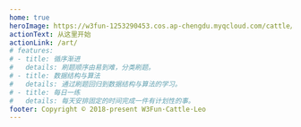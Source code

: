 ```yaml
---
home: true
heroImage: https://w3fun-1253290453.cos.ap-chengdu.myqcloud.com/cattle/meta/cattle-128.png
actionText: 从这里开始
actionLink: /art/
# features:
# - title: 循序渐进
#   details: 刷题顺序由易到难，分类刷题。
# - title: 数据结构与算法
#   details: 通过刷题回归到数据结构与算法的学习。
# - title: 每日一练
#   details: 每天安排固定的时间完成一件有计划性的事。
footer: Copyright © 2018-present W3Fun·Cattle·Leo
---
```


